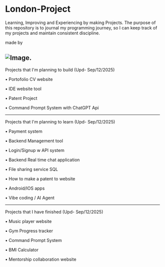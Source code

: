 # London-Project
Learning, Improving and Experiencing by making Projects.
The purpose of this repository is to journal my programming journey, so I can keep track of my projects and maintain consistent discipline.

made by 

![Image](https://github.com/user-attachments/assets/ba5fb303-a3d0-4370-9b54-850958f48bea).
--------------------------------------------------
Projects that I'm planning to build (Upd- Sep/12/2025)

  • Portofolio CV website
  
  • IDE website tool
  
  • Patent Project

  • Command Prompt System with ChatGPT Api
  
--------------------------------------------------
Projects that I'm planning to learn (Upd- Sep/12/2025)

  • Payment system
  
  • Backend Management tool
  
  • Login/Signup w API system
  
  • Backend Real time chat application
  
  • File sharing service SQL
  
  • How to make a patent to website
  
  • Android/IOS apps
  
  • Vibe coding / AI Agent
  
--------------------------------------------------
Projects that I have finished (Upd- Sep/12/2025)

  • Music player website
  
  • Gym Progress tracker

  • Command Prompt System

  • BMI Calculator

  • Mentorship collaboration website
